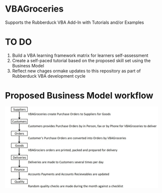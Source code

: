 # VBAGroceries
Supports the Rubberduck VBA Add-In with Tutorials and/or Examples 

# TO DO
1. Build a VBA learning framework matrix for learners self-assessment
2. Create a self-paced tutorial based on the proposed skill set using the Business Model
3. Reflect new chages ormake updates to this repository as part of Rubberduck VBA development cycle  

# Proposed Business Model workflow

![alt text](https://github.com/PeterMTaylor/VBAGroceries/blob/master/VBAGroceries%20Business%20Model.JPG)
